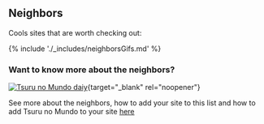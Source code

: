## Neighbors

Cools sites that are worth checking out:

{% include './_includes/neighborsGifs.md' %}

### Want to know more about the neighbors?

[![Tsuru no Mundo daiy](../images/neighbors/tsurunomundo_daily.gif)](https://daily.tsurunomundo.com.br){target="_blank" rel="noopener"}

See more about the neighbors, how to add your site to this list and how to add Tsuru no Mundo to your site [here](/neighbors)
